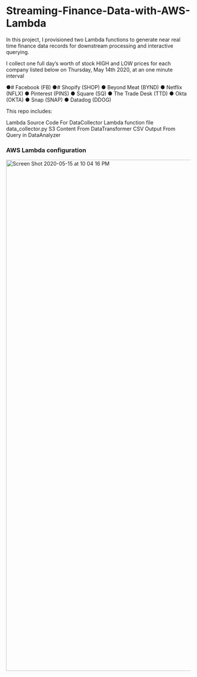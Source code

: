 # Streaming-Finance-Data-with-AWS-Lambda

In this project, I provisioned two Lambda functions to generate near real time finance data records 
for downstream processing and interactive querying. 

I collect one full day’s worth of stock HIGH and LOW prices for each company listed below on Thursday, May 14th 2020, at an one minute interval

●#	Facebook (FB)
●#	Shopify (SHOP)
●	Beyond Meat (BYND)
●	Netflix (NFLX)
●	Pinterest (PINS)
●	Square (SQ)
●	The Trade Desk (TTD)
●	Okta (OKTA)
●	Snap (SNAP)
●	Datadog (DDOG)

This repo includes:

Lambda Source Code For DataCollector
Lambda function file data_collector.py
S3 Content From DataTransformer
CSV Output From Query in DataAnalyzer

### AWS Lambda configuration
<img width="1393" alt="Screen Shot 2020-05-15 at 10 04 16 PM" src="https://user-images.githubusercontent.com/46945617/82107763-2846b600-96f8-11ea-99a4-07a8e0cfc313.png">
